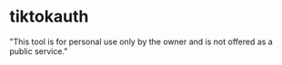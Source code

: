 # tiktokauth

"This tool is for personal use only by the owner and is not offered as a public service."

